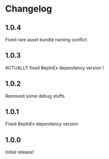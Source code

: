 # Changelog
## 1.0.4
Fixed rare asset bundle naming conflict
## 1.0.3
ACTUALLY fixed BepInEx dependancy version !
## 1.0.2
Removed some debug stuffs
## 1.0.1
Fixed BepInEx dependancy version
## 1.0.0
Initial release!
